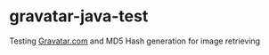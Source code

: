 gravatar-java-test
==================

Testing [Gravatar.com](http://www.gravatar.com) and MD5 Hash generation for image retrieving
